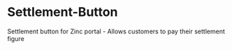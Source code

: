 # Settlement-Button
Settlement button for Zinc portal - Allows customers to pay their settlement figure
